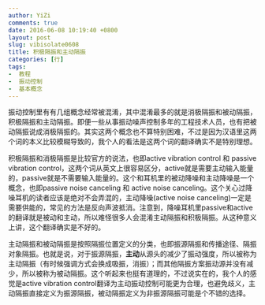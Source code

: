 ```yaml
---
author: YiZi
comments: true
date: 2016-06-08 10:19:40 +0800
layout: post
slug: vibisolate0608
title: 积极隔振和主动隔振
categories: [行]
tags:
-  教程
-  振动控制
-  基本概念
---
```

振动控制里有有几组概念经常被混淆，其中混淆最多的就是消极隔振和被动隔振，积极隔振和主动隔振。即便一些从事振动噪声控制多年的工程技术人员，也有把被动隔振说成消极隔振的。其实这两个概念也不算特别困难，不过是因为汉语里这两个词的本义比较模糊导致的，我个人的看法是这两个词的翻译确实不是特别理想。

积极隔振和消极隔振是比较官方的说法，也即active vibration control 和 passive vibration control，这两个词从英文上很容易区分，active就是需要主动输入能量的，passive就是不需要输入能量的。这个和耳机里的被动降噪和主动降噪是一个概念，也即passive noise canceling 和 active noise canceling。这个关心过降噪耳机的读者应该是绝对不会弄混的，主动降噪(active noise canceling)一定是需要供能的，常见的方法是反向声波抵消。注意到，降噪耳机里passive和active的翻译就是被动和主动，所以难怪很多人会混淆主动隔振和积极隔振。从这种意义上讲，这个翻译确实是不好的。

主动隔振和被动隔振是按照隔振位置定义的分类，也即振源隔振和传播途径、隔振对象隔振。也就是说，对于振源隔振，**主动**从源头的减少了振动强度，所以被称为主动隔振（有时候强调方式会换成吸振，消振）；而其他隔振方案振动源并没有减少，所以被称为被动隔振。这个听起来也挺有道理的，不过说实在的，我个人的感觉是active vibration control翻译为主动振动控制可能更为合理，也避免歧义，主动隔振直接定义为振源隔振，被动隔振定义为非振源隔振可能是个不错的选择。


